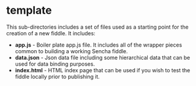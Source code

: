 template
======

This sub-directories includes a set of files used as a starting point for the creation of a new fiddle. It includes:

* __app.js__ - Boiler plate app.js file. It includes all of the wrapper pieces common to building a working Sencha fiddle. 
* __data.json__ - Json data file including some hierarchical data that can be used for data binding purposes.
* __index.html__ - HTML index page that can be used if you wish to test the fiddle locally prior to publishing it.
 
